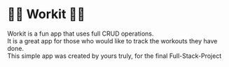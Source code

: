 # 🏋🏼 Workit 💪🏽
Workit is a fun app that uses full CRUD operations. <br/>
It is a great app for those who would like to track the workouts they have done.<br/>
This simple app was created by yours truly, for the final Full-Stack-Project<br/>
